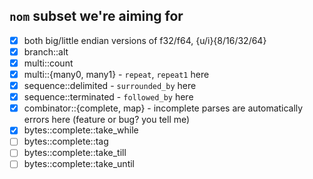 ## `nom` subset we're aiming for
- [x] both big/little endian versions of f32/f64, {u/i}{8/16/32/64}
- [x] branch::alt
- [x] multi::count
- [x] multi::{many0, many1} - `repeat`, `repeat1` here
- [x] sequence::delimited - `surrounded_by` here
- [x] sequence::terminated - `followed_by` here
- [x] combinator::{complete, map} - incomplete parses are automatically errors here (feature or bug? you tell me)
- [x] bytes::complete::take_while
- [ ] bytes::complete::tag
- [ ] bytes::complete::take_till
- [ ] bytes::complete::take_until
